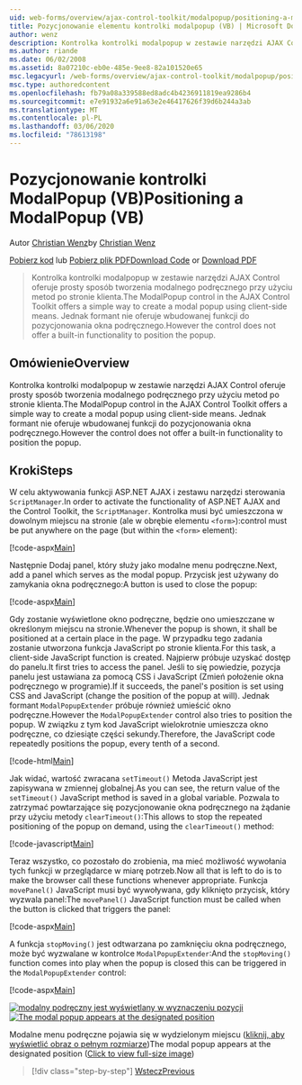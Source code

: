 ```yaml
---
uid: web-forms/overview/ajax-control-toolkit/modalpopup/positioning-a-modalpopup-vb
title: Pozycjonowanie elementu kontrolki modalpopup (VB) | Microsoft Docs
author: wenz
description: Kontrolka kontrolki modalpopup w zestawie narzędzi AJAX Control oferuje prosty sposób tworzenia modalnego podręcznego przy użyciu metod po stronie klienta. Jednak formant nie oferuje...
ms.author: riande
ms.date: 06/02/2008
ms.assetid: 8a07210c-eb0e-485e-9ee8-82a101520e65
msc.legacyurl: /web-forms/overview/ajax-control-toolkit/modalpopup/positioning-a-modalpopup-vb
msc.type: authoredcontent
ms.openlocfilehash: fb79a08a339588ed8adc4b4236911819ea9286b4
ms.sourcegitcommit: e7e91932a6e91a63e2e46417626f39d6b244a3ab
ms.translationtype: MT
ms.contentlocale: pl-PL
ms.lasthandoff: 03/06/2020
ms.locfileid: "78613198"
---
```

# <a name="positioning-a-modalpopup-vb"></a><span data-ttu-id="d75b3-104">Pozycjonowanie kontrolki ModalPopup (VB)</span><span class="sxs-lookup"><span data-stu-id="d75b3-104">Positioning a ModalPopup (VB)</span></span>

<span data-ttu-id="d75b3-105">Autor [Christian Wenz](https://github.com/wenz)</span><span class="sxs-lookup"><span data-stu-id="d75b3-105">by [Christian Wenz](https://github.com/wenz)</span></span>

<span data-ttu-id="d75b3-106">[Pobierz kod](https://download.microsoft.com/download/2/4/0/24052038-f942-4336-905b-b60ae56f0dd5/ModalPopup4.vb.zip) lub [Pobierz plik PDF](https://download.microsoft.com/download/b/6/a/b6ae89ee-df69-4c87-9bfb-ad1eb2b23373/modalpopup4VB.pdf)</span><span class="sxs-lookup"><span data-stu-id="d75b3-106">[Download Code](https://download.microsoft.com/download/2/4/0/24052038-f942-4336-905b-b60ae56f0dd5/ModalPopup4.vb.zip) or [Download PDF](https://download.microsoft.com/download/b/6/a/b6ae89ee-df69-4c87-9bfb-ad1eb2b23373/modalpopup4VB.pdf)</span></span>

> <span data-ttu-id="d75b3-107">Kontrolka kontrolki modalpopup w zestawie narzędzi AJAX Control oferuje prosty sposób tworzenia modalnego podręcznego przy użyciu metod po stronie klienta.</span><span class="sxs-lookup"><span data-stu-id="d75b3-107">The ModalPopup control in the AJAX Control Toolkit offers a simple way to create a modal popup using client-side means.</span></span> <span data-ttu-id="d75b3-108">Jednak formant nie oferuje wbudowanej funkcji do pozycjonowania okna podręcznego.</span><span class="sxs-lookup"><span data-stu-id="d75b3-108">However the control does not offer a built-in functionality to position the popup.</span></span>

## <a name="overview"></a><span data-ttu-id="d75b3-109">Omówienie</span><span class="sxs-lookup"><span data-stu-id="d75b3-109">Overview</span></span>

<span data-ttu-id="d75b3-110">Kontrolka kontrolki modalpopup w zestawie narzędzi AJAX Control oferuje prosty sposób tworzenia modalnego podręcznego przy użyciu metod po stronie klienta.</span><span class="sxs-lookup"><span data-stu-id="d75b3-110">The ModalPopup control in the AJAX Control Toolkit offers a simple way to create a modal popup using client-side means.</span></span> <span data-ttu-id="d75b3-111">Jednak formant nie oferuje wbudowanej funkcji do pozycjonowania okna podręcznego.</span><span class="sxs-lookup"><span data-stu-id="d75b3-111">However the control does not offer a built-in functionality to position the popup.</span></span>

## <a name="steps"></a><span data-ttu-id="d75b3-112">Kroki</span><span class="sxs-lookup"><span data-stu-id="d75b3-112">Steps</span></span>

<span data-ttu-id="d75b3-113">W celu aktywowania funkcji ASP.NET AJAX i zestawu narzędzi sterowania `ScriptManager`.</span><span class="sxs-lookup"><span data-stu-id="d75b3-113">In order to activate the functionality of ASP.NET AJAX and the Control Toolkit, the `ScriptManager`.</span></span> <span data-ttu-id="d75b3-114">Kontrolka musi być umieszczona w dowolnym miejscu na stronie (ale w obrębie elementu `<form>`):</span><span class="sxs-lookup"><span data-stu-id="d75b3-114">control must be put anywhere on the page (but within the `<form>` element):</span></span>

[!code-aspx[Main](positioning-a-modalpopup-vb/samples/sample1.aspx)]

<span data-ttu-id="d75b3-115">Następnie Dodaj panel, który służy jako modalne menu podręczne.</span><span class="sxs-lookup"><span data-stu-id="d75b3-115">Next, add a panel which serves as the modal popup.</span></span> <span data-ttu-id="d75b3-116">Przycisk jest używany do zamykania okna podręcznego:</span><span class="sxs-lookup"><span data-stu-id="d75b3-116">A button is used to close the popup:</span></span>

[!code-aspx[Main](positioning-a-modalpopup-vb/samples/sample2.aspx)]

<span data-ttu-id="d75b3-117">Gdy zostanie wyświetlone okno podręczne, będzie ono umieszczane w określonym miejscu na stronie.</span><span class="sxs-lookup"><span data-stu-id="d75b3-117">Whenever the popup is shown, it shall be positioned at a certain place in the page.</span></span> <span data-ttu-id="d75b3-118">W przypadku tego zadania zostanie utworzona funkcja JavaScript po stronie klienta.</span><span class="sxs-lookup"><span data-stu-id="d75b3-118">For this task, a client-side JavaScript function is created.</span></span> <span data-ttu-id="d75b3-119">Najpierw próbuje uzyskać dostęp do panelu.</span><span class="sxs-lookup"><span data-stu-id="d75b3-119">It first tries to access the panel.</span></span> <span data-ttu-id="d75b3-120">Jeśli to się powiedzie, pozycja panelu jest ustawiana za pomocą CSS i JavaScript (Zmień położenie okna podręcznego w programie).</span><span class="sxs-lookup"><span data-stu-id="d75b3-120">If it succeeds, the panel's position is set using CSS and JavaScript (change the position of the popup at will).</span></span> <span data-ttu-id="d75b3-121">Jednak formant `ModalPopupExtender` próbuje również umieścić okno podręczne.</span><span class="sxs-lookup"><span data-stu-id="d75b3-121">However the `ModalPopupExtender` control also tries to position the popup.</span></span> <span data-ttu-id="d75b3-122">W związku z tym kod JavaScript wielokrotnie umieszcza okno podręczne, co dziesiąte części sekundy.</span><span class="sxs-lookup"><span data-stu-id="d75b3-122">Therefore, the JavaScript code repeatedly positions the popup, every tenth of a second.</span></span>

[!code-html[Main](positioning-a-modalpopup-vb/samples/sample3.html)]

<span data-ttu-id="d75b3-123">Jak widać, wartość zwracana `setTimeout()` Metoda JavaScript jest zapisywana w zmiennej globalnej.</span><span class="sxs-lookup"><span data-stu-id="d75b3-123">As you can see, the return value of the `setTimeout()` JavaScript method is saved in a global variable.</span></span> <span data-ttu-id="d75b3-124">Pozwala to zatrzymać powtarzające się pozycjonowanie okna podręcznego na żądanie przy użyciu metody `clearTimeout()`:</span><span class="sxs-lookup"><span data-stu-id="d75b3-124">This allows to stop the repeated positioning of the popup on demand, using the `clearTimeout()` method:</span></span>

[!code-javascript[Main](positioning-a-modalpopup-vb/samples/sample4.js)]

<span data-ttu-id="d75b3-125">Teraz wszystko, co pozostało do zrobienia, ma mieć możliwość wywołania tych funkcji w przeglądarce w miarę potrzeb.</span><span class="sxs-lookup"><span data-stu-id="d75b3-125">Now all that is left to do is to make the browser call these functions whenever appropriate.</span></span> <span data-ttu-id="d75b3-126">Funkcja `movePanel()` JavaScript musi być wywoływana, gdy kliknięto przycisk, który wyzwala panel:</span><span class="sxs-lookup"><span data-stu-id="d75b3-126">The `movePanel()` JavaScript function must be called when the button is clicked that triggers the panel:</span></span>

[!code-aspx[Main](positioning-a-modalpopup-vb/samples/sample5.aspx)]

<span data-ttu-id="d75b3-127">A funkcja `stopMoving()` jest odtwarzana po zamknięciu okna podręcznego, może być wyzwalane w kontrolce `ModalPopupExtender`:</span><span class="sxs-lookup"><span data-stu-id="d75b3-127">And the `stopMoving()` function comes into play when the popup is closed this can be triggered in the `ModalPopupExtender` control:</span></span>

[!code-aspx[Main](positioning-a-modalpopup-vb/samples/sample6.aspx)]

<span data-ttu-id="d75b3-128">[![modalny podręczny jest wyświetlany w wyznaczeniu pozycji](positioning-a-modalpopup-vb/_static/image2.png)](positioning-a-modalpopup-vb/_static/image1.png)</span><span class="sxs-lookup"><span data-stu-id="d75b3-128">[![The modal popup appears at the designated position](positioning-a-modalpopup-vb/_static/image2.png)](positioning-a-modalpopup-vb/_static/image1.png)</span></span>

<span data-ttu-id="d75b3-129">Modalne menu podręczne pojawia się w wydzielonym miejscu ([kliknij, aby wyświetlić obraz o pełnym rozmiarze](positioning-a-modalpopup-vb/_static/image3.png))</span><span class="sxs-lookup"><span data-stu-id="d75b3-129">The modal popup appears at the designated position ([Click to view full-size image](positioning-a-modalpopup-vb/_static/image3.png))</span></span>

> [!div class="step-by-step"]
> [<span data-ttu-id="d75b3-130">Wstecz</span><span class="sxs-lookup"><span data-stu-id="d75b3-130">Previous</span></span>](handling-postbacks-from-a-modalpopup-vb.md)
